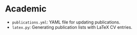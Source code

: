 # Academic

- `publications.yml`: YAML file for updating publications.
- `latex.py`: Generating publication lists with LaTeX CV entries.